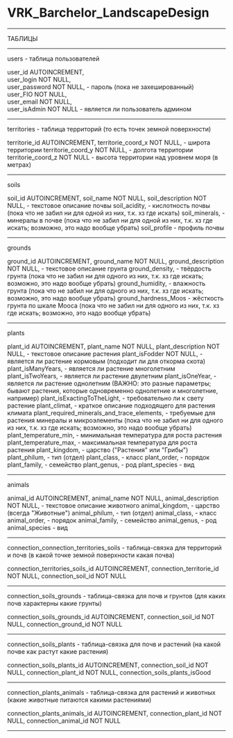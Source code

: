 # VRK_Barchelor_LandscapeDesign

------------------------------------------------------------------------------------------

ТАБЛИЦЫ

------------------------------------------------------------------------------------------

users - таблица пользователей



user_id AUTOINCREMENT,  
user_login NOT NULL,  
user_password NOT NULL, - пароль (пока не захешированный)  
user_FIO NOT NULL,  
user_email NOT NULL,  
user_isAdmin NOT NULL - является ли пользователь админом  

------------------------------------------------------------------------------------------

territories - таблица территорий (то есть точек земной поверхности)


  
territorie_id AUTOINCREMENT, 
territorie_coord_x NOT NULL, - широта территории
territorie_coord_y NOT NULL, - долгота территории
territorie_coord_z NOT NULL - высота территории над уровнем моря (в метрах)

------------------------------------------------------------------------------------------

soils


  
soil_id AUTOINCREMENT, 
soil_name NOT NULL, 
soil_description NOT NULL, - текстовое описание почвы
soil_acidity, - кислотность почвы (пока что не забил ни для одной из них, т.к. хз где искать)
soil_minerals, - минералы в почве (пока что не забил ни для одной из них, т.к. хз где искать; возможно, это надо вообще убрать) 
soil_profile - профиль почвы

------------------------------------------------------------------------------------------

grounds


  
ground_id AUTOINCREMENT, 
ground_name NOT NULL, 
ground_description NOT NULL, - текстовое описание грунта
ground_density, - твёрдость грунта (пока что не забил ни для одного из них, т.к. хз где искать; возможно, это надо вообще убрать) 
ground_humidity, - влажность грунта (пока что не забил ни для одного из них, т.к. хз где искать; возможно, это надо вообще убрать) 
ground_hardness_Moos - жёсткость грунта по шкале Мооса (пока что не забил ни для одного из них, т.к. хз где искать; возможно, это надо вообще убрать) 

------------------------------------------------------------------------------------------

plants


  
plant_id AUTOINCREMENT, 
plant_name NOT NULL, 
plant_description NOT NULL, - текстовое описание растения
plant_isFodder NOT NULL, - является ли растение кормовым (подходит ли для откорма скота)
plant_isManyYears, - является ли растение многолетним
plant_isTwoYears, - является ли растение двулетним
plant_isOneYear, - является ли растение однолетним (ВАЖНО: это разные параметры; бывают растения, которые одновременно однолетние и многолетние, например)
plant_isExactingToTheLight, - требовательно ли к свету растение
plant_climat, - краткое описание подходящего для растения климата
plant_required_minerals_and_trace_elements, - требуемые для растения минералы и микроэлементы (пока что не забил ни для одного из них, т.к. хз где искать; возможно, это надо вообще убрать) 
plant_temperature_min, - минимальная температура для роста растения
plant_temperature_max, - максимальная температура для роста растения
plant_kingdom, - царство ("Растения" или "Грибы")
plant_philum, - тип (отдел)
plant_class, - класс
plant_order, - порядок
plant_family, - семейство
plant_genus, - род
plant_species - вид

------------------------------------------------------------------------------------------

animals


  
animal_id AUTOINCREMENT, 
animal_name NOT NULL, 
animal_description NOT NULL, - текстовое описание животного
animal_kingdom, - царство (всегда "Животные")
animal_philum, - тип (отдел)
animal_class, - класс
animal_order, - порядок
animal_family, - семейство
animal_genus, - род
animal_species - вид

------------------------------------------------------------------------------------------

connection_connection_territories_soils - таблица-связка для территорий и почв (в какой точке земной поверхности какая почва)


  
connection_territories_soils_id AUTOINCREMENT,
connection_territorie_id NOT NULL,
connection_soil_id NOT NULL

------------------------------------------------------------------------------------------

connection_soils_grounds - таблица-связка для почв и грунтов (для каких почв характерны какие грунты)


  
connection_soils_grounds_id AUTOINCREMENT, 
connection_soil_id NOT NULL, 
connection_ground_id NOT NULL

------------------------------------------------------------------------------------------

connection_soils_plants - таблица-связка для почв и растений (на какой почве как растут какие растения)


  
connection_soils_plants_id AUTOINCREMENT, 
connection_soil_id NOT NULL, 
connection_plant_id NOT NULL, 
connection_soils_plants_isGood

------------------------------------------------------------------------------------------

connection_plants_animals - таблица-связка для растений и животных (какие животные питаются какими растениями)


  
connection_plants_animals_id AUTOINCREMENT, 
connection_plant_id NOT NULL, 
connection_animal_id NOT NULL

------------------------------------------------------------------------------------------
